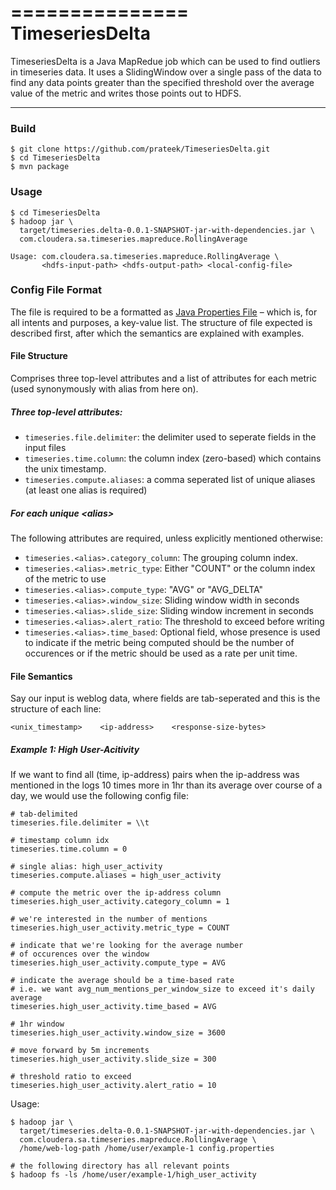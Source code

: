 ===============
TimeseriesDelta
===============
TimeseriesDelta is a Java MapRedue job which can be used to find outliers in timeseries data. It uses a SlidingWindow over a single pass of the data to find any data points greater than the specified threshold over the average value of the metric and writes those points out to HDFS. 

----
### Build 

	$ git clone https://github.com/prateek/TimeseriesDelta.git
	$ cd TimeseriesDelta
	$ mvn package
	
### Usage
	$ cd TimeseriesDelta
	$ hadoop jar \
	  target/timeseries.delta-0.0.1-SNAPSHOT-jar-with-dependencies.jar \
	  com.cloudera.sa.timeseries.mapreduce.RollingAverage
	  
	Usage: com.cloudera.sa.timeseries.mapreduce.RollingAverage \
		   <hdfs-input-path> <hdfs-output-path> <local-config-file>
		   

### Config File Format
The file is required to be a formatted as [Java Properties File][jpf_link] – which is, for all intents and purposes, a key-value list. The structure of file expected is described first, after which the semantics are explained with examples.

[jpf_link]: http://docs.oracle.com/javase/7/docs/api/java/util/Properties.html

#### File Structure 
Comprises three top-level attributes and a list of attributes for each metric (used synonymously with alias from here on). 

##### Three top-level attributes:
- `timeseries.file.delimiter`: the delimiter used to seperate fields in the input files
- `timeseries.time.column`: the column index (zero-based) which contains the unix timestamp. 
- `timeseries.compute.aliases`: a comma seperated list of unique aliases (at least one alias is required)
	
##### For each unique *\<alias\>* 
The following attributes are required, unless explicitly mentioned otherwise:

- `timeseries.<alias>.category_column`: The grouping column index. 
- `timeseries.<alias>.metric_type`: Either "COUNT" or the column index of the metric to use
- `timeseries.<alias>.compute_type`: "AVG" or "AVG_DELTA"
- `timeseries.<alias>.window_size`: Sliding window width in seconds
- `timeseries.<alias>.slide_size`: Sliding window increment in seconds
- `timeseries.<alias>.alert_ratio`: The threshold to exceed before writing
- `timeseries.<alias>.time_based`: Optional field, whose presence is used to indicate if the metric being computed should be the number of occurences or if the metric should be used as a rate per unit time.
		
#### File Semantics
Say our input is weblog data, where fields are tab-seperated and this is the structure of each line:
	
	<unix_timestamp>	<ip-address>	<response-size-bytes>
	
##### Example 1: High User-Acitivity
If we want to find all (time, ip-address) pairs when the ip-address was mentioned in the logs 10 times more in 1hr than its average over course of a day, we would use the following config file:

	# tab-delimited
	timeseries.file.delimiter = \\t 
	
	# timestamp column idx
	timeseries.time.column = 0
	
	# single alias: high_user_activity
	timeseries.compute.aliases = high_user_activity
	
	# compute the metric over the ip-address column
	timeseries.high_user_activity.category_column = 1 
	
	# we're interested in the number of mentions 
	timeseries.high_user_activity.metric_type = COUNT
	
	# indicate that we're looking for the average number 
	# of occurences over the window
	timeseries.high_user_activity.compute_type = AVG
	
	# indicate the average should be a time-based rate
	# i.e. we want avg_num_mentions_per_window_size to exceed it's daily average
	timeseries.high_user_activity.time_based = AVG
	
	# 1hr window
	timeseries.high_user_activity.window_size = 3600
	
	# move forward by 5m increments
	timeseries.high_user_activity.slide_size = 300
	
	# threshold ratio to exceed
	timeseries.high_user_activity.alert_ratio = 10
	
Usage:

	$ hadoop jar \
	  target/timeseries.delta-0.0.1-SNAPSHOT-jar-with-dependencies.jar \
	  com.cloudera.sa.timeseries.mapreduce.RollingAverage \
	  /home/web-log-path /home/user/example-1 config.properties
	  
	# the following directory has all relevant points
	$ hadoop fs -ls /home/user/example-1/high_user_activity 

